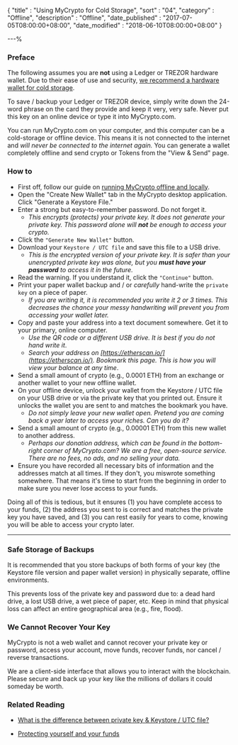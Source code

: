 {
"title"       : "Using MyCrypto for Cold Storage",
"sort"        : "04",
"category"    : "Offline",
"description" : "Offline",
"date_published" : "2017-07-05T08:00:00+08:00",
"date_modified"  : "2018-06-10T08:00:00+08:00"
}

---%


### Preface

The following assumes you are **not** using a Ledger or TREZOR hardware wallet. Due to their ease of use and security, [we recommend a hardware wallet for cold storage](https://support.mycrypto.com/hardware-wallets/hardware-wallet-recommendations.html).

To save / backup your Ledger or TREZOR device, simply write down the 24-word phrase on the card they provide and keep it very, very safe. Never put this key on an online device or type it into MyCrypto.com.


You can run MyCrypto.com on your computer, and this computer can be a cold-storage or offline device. This means it is not connected to the internet and _will never be connected to the internet again._ You can generate a wallet completely offline and send crypto or Tokens from the "View & Send" page.

### How to

* First off, follow our guide on [running MyCrypto offline and locally](https://support.mycrypto.com/offline/running-mycrypto-locally.html).
* Open the "Create New Wallet" tab in the MyCrypto desktop application. Click "Generate a Keystore File."
* Enter a strong but easy-to-remember password. Do not forget it.
    * _This encrypts (protects) your private key. It does not generate your private key. This password alone will **not** be enough to access your crypto._
* Click the `"Generate New Wallet"` button.
* Download your `Keystore / UTC file` and save this file to a USB drive.
    * _This is the encrypted version of your private key. It is safer than your unencrypted private key was alone, but you **must have your password** to access it in the future._
* Read the warning. If you understand it, click the `"Continue"` button.
* Print your paper wallet backup and / or _carefully_ hand-write the `private key` on a piece of paper.
    * _If you are writing it, it is recommended you write it 2 or 3 times. This decreases the chance your messy handwriting will prevent you from accessing your wallet later._
* Copy and paste your address into a text document somewhere. Get it to your primary, online computer.
    * _Use the QR code or a different USB drive. It is best if you do not hand write it_.
    * _Search your address on [https://etherscan.io/](https://etherscan.io/). Bookmark this page. This is how you will view your balance at any time_.
* Send a small amount of crypto (e.g., 0.0001 ETH) from an exchange or another wallet to your new offline wallet.
* On your offline device, unlock your wallet from the Keystore / UTC file on your USB drive or via the private key that you printed out.  Ensure it unlocks the wallet you are sent to and matches the bookmark you have.
    * _Do not simply leave your new wallet open. Pretend you are coming back a year later to access your riches. Can you do it?_
* Send a small amount of crypto (e.g., 0.00001 ETH) from this new wallet to another address.
    * _Perhaps our donation address, which can be found in the bottom-right corner of MyCrypto.com? We are a free, open-source service. There are no fees, no ads, and no selling your data._
* Ensure you have recorded all necessary bits of information and the addresses match at all times. If they don't, you miswrote something somewhere. That means it's time to start from the beginning in order to make sure you never lose access to your funds.

Doing all of this is tedious, but it ensures (1) you have complete access to your funds, (2) the address you sent to is correct and matches the private key you have saved, and (3) you can rest easily for years to come, knowing you will be able to access your crypto later.

---

### Safe Storage of Backups

It is recommended that you store backups of both forms of your key (the Keystore file version and paper wallet version) in physically separate, offline environments.

This prevents loss of the private key and password due to: a dead hard drive, a lost USB drive, a wet piece of paper, etc. Keep in mind that physical loss can affect an entire geographical area (e.g., fire, flood).


### We Cannot Recover Your Key

MyCrypto is not a web wallet and cannot recover your private key or password, access your account, move funds, recover funds, nor cancel / reverse transactions.

We are a client-side interface that allows you to interact with the blockchain. Please secure and back up your key like the millions of dollars it could someday be worth.


### Related Reading

* [What is the difference between private key & Keystore / UTC file?](https://support.mycrypto.com/private-keys-passwords/difference-beween-private-key-and-keystore-file.html)

* [Protecting yourself and your funds](https://support.mycrypto.com/security/securing-your-ethereum.html)
